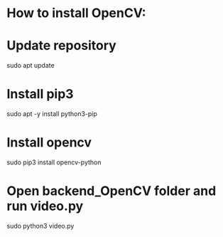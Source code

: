 # How to install OpenCV:

# Update repository
sudo apt update

# Install pip3
sudo apt -y install python3-pip

# Install opencv
sudo pip3 install opencv-python

# Open backend_OpenCV folder and run video.py
sudo python3 video.py
